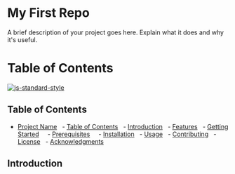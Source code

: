 # My First Repo

A brief description of your project goes here.  Explain what it does and why it's useful.

# Table of Contents




[![js-standard-style](https://img.shields.io/badge/code%20style-standard-brightgreen.svg?style=flat)](https://github.com/feross/standard)



## Table of Contents
- [Project Name](#project-name)
  - [Table of Contents](#table-of-contents)
  - [Introduction](#introduction)
  - [Features](#features)
  - [Getting Started](#getting-started)
    - [Prerequisites](#prerequisites)
    - [Installation](#installation)
  - [Usage](#usage)
  - [Contributing](#contributing)
  - [License](#license)
  - [Acknowledgments](#acknowledgments)
  
## Introduction
